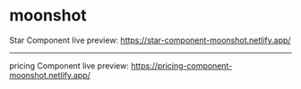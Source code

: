 # moonshot
Star Component live preview: https://star-component-moonshot.netlify.app/ <hr/>
pricing Component live preview: https://pricing-component-moonshot.netlify.app/
